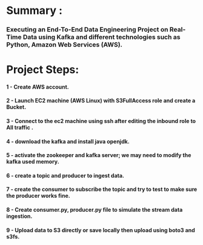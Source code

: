 # Summary :
### Executing an End-To-End Data Engineering Project on Real-Time Data using Kafka and different technologies such as Python, Amazon Web Services (AWS).

# Project Steps:
#### 1 - Create AWS account. 
#### 2 - Launch EC2 machine (AWS Linux) with S3FullAccess role and create a Bucket.
#### 3 - Connect to the ec2 machine using ssh after editing the inbound role to All traffic .
#### 4 - download the kafka and install java openjdk.
#### 5 - activate the zookeeper and kafka server; we may need to modify the kafka used memory.
#### 6 - create a topic and producer to ingest data.
#### 7 - create the consumer to subscribe the topic and try to test to make sure the producer works fine.
#### 8 - Create consumer.py, producer.py file to simulate the stream data ingestion.
#### 9 - Upload data to S3 directly or save locally then upload using boto3 and s3fs.




